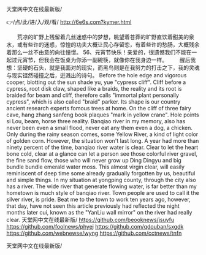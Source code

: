 
天堂网中文在线最新版/




👉/点/此/进/入/观/看/ http://6e6s.com?kymer.html




　　荒凉的旷野上残留着几丝迷惑中的梦想，眺望着苍莽的旷野直饮着甜美的泉水，或有些许的迷惑，惊惶的功夫大概让民心存留恋，有着些许的愁肠，大概残余着那么一丝不由意的向往憧憬。
	56、元宵节快乐！亲爱的，很遗憾我们不能在一起过元宵节，但我会在饭桌为你添一副碗筷，就像你在我身边一样。
　　醒后我想：坚硬的石头，就是我面对的现实，而黑鸟则是在我努力的打击之下，我的灵魂与现实铿然碰撞之后，迸溅出的诗句。
Before the hole edge and vigorous cooper, blotting out the sun shade yu, yue "cypress cliff".
Cliff before a cypress, root disk claw, shaped like a braids, the reality and its root is braided for beam and cliff, therefore calls "immortal plant personally cypress", which is also called "braid" parker.
Its shape is our country ancient research experts fomous trees at home.
On the cliff of three fairy cave, hang zhang sanfeng book plaques "mark in yellow crane".
Hole points si Lou, beam, horse three reality.
Banqiao river in my memory, also has never been even a small flood, never eat any them even a dog, a chicken.
Only during the rainy season comes, some Yellow River, a kind of light color of golden corn.
However, the situation won't last long.
A year had more than ninety percent of the time, banqiao river water is clear.
Clear to let the heart bone cold, clear at a glance can let a person see those colorful river gravel, the fine sand flow, those who will never grow up Ding Dingyu and big bundle bundle emerald water moss.
This almost virgin clear, will easily reminiscent of deep time some already gradually forgotten by us, beautiful and simple things.
In my situation at yongping county, through the city also has a river.
The wide river that generate flowing water, is far better than my hometown is much style of banqiao river.
Town people are used to call it the silver river, is pride.
Beat me to the town to work ten years ago, however, that day, have not seen this article previously had reflected the night months later cui, known as the "YanLiu wall mirror" on the river had really clear.
天堂网中文在线最新版/ https://github.com/beooknews/jsuyfu
https://github.com/foolnews/phyej
https://github.com/qdouban/sxgdk
https://github.com/webnewse/wyng
https://github.com/cctnews/tnfn





天堂网中文在线最新版/
